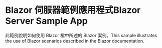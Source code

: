 # <a name="blazor-server-sample-app"></a><span data-ttu-id="55da7-101">Blazor 伺服器範例應用程式</span><span class="sxs-lookup"><span data-stu-id="55da7-101">Blazor Server Sample App</span></span>

<span data-ttu-id="55da7-102">此範例說明如何使用 Blazor 檔中所述的 Blazor 案例。</span><span class="sxs-lookup"><span data-stu-id="55da7-102">This sample illustrates the use of Blazor scenarios described in the Blazor documentation.</span></span>
